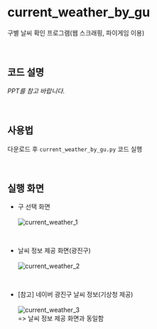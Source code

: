 # current_weather_by_gu
구별 날씨 확인 프로그램(웹 스크래핑, 파이게임 이용)
<br><br><br>

## 코드 설명
*PPT를 참고 바랍니다.*
<br><br><br>

## 사용법
다운로드 후 <code>current_weather_by_gu.py</code> 코드 실행
<br><br><br>

## 실행 화면
- 구 선택 화면<br><br>
![current_weather_1](https://user-images.githubusercontent.com/121742489/211871680-bfade49e-87dd-4a21-8978-bcdefac0fa22.png)
<br>

- 날씨 정보 제공 화면(광진구)<br><br>
![current_weather_2](https://user-images.githubusercontent.com/121742489/211871704-889a0e0e-a1f2-4a12-a64e-724ea4b57c72.png)
<br>

- [참고] 네이버 광진구 날씨 정보(기상청 제공)<br><br>
![current_weather_3](https://user-images.githubusercontent.com/121742489/211871719-f5c2d7de-8108-4284-9462-4a1bd200ab8f.png)
<br> => 날씨 정보 제공 화면과 동일함
